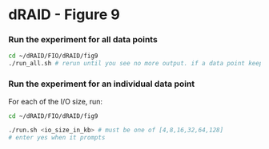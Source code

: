 # dRAID - Figure 9

### Run the experiment for all data points
```Bash
cd ~/dRAID/FIO/dRAID/fig9
./run_all.sh # rerun until you see no more output. if a data point keeps failing to generate, consider using run.sh to generate it.
```

### Run the experiment for an individual data point

For each of the I/O size, run:
```Bash
cd ~/dRAID/FIO/dRAID/fig9

./run.sh <io_size_in_kb> # must be one of [4,8,16,32,64,128]
# enter yes when it prompts
```